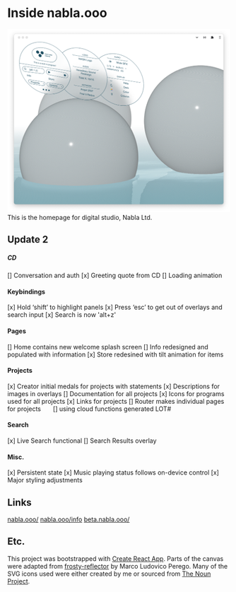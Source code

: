 # Inside nabla.ooo

![nabla.ooo](./public/images/lightNabla.png)
This is the homepage for digital studio, Nabla Ltd.

## Update 2

##### CD

[] Conversation and auth
[x] Greeting quote from CD
[] Loading animation

#### Keybindings

[x] Hold ‘shift’ to highlight panels
[x] Press ‘esc’ to get out of overlays and search input
[x] Search is now 'alt+z'

#### Pages

[] Home contains new welcome splash screen
[] Info redesigned and populated with information
[x] Store redesined with tilt animation for items

#### Projects

[x] Creator initial medals for projects with statements
[x] Descriptions for images in overlays
[] Documentation for all projects
[x] Icons for programs used for all projects
[x] Links for projects
[] Router makes individual pages for projects
&nbsp;&nbsp;&nbsp;&nbsp;&nbsp;&nbsp;[] using cloud functions generated LOT#

#### Search

[x] Live Search functional
[] Search Results overlay

#### Misc.

[x] Persistent state
[x] Music playing status follows on-device control
[x] Major styling adjustments

## Links

[nabla.ooo/](https://nabla.ooo/)
[nabla.ooo/info](https://nabla.ooo/info)
[beta.nabla.ooo/](https://beta.nabla.ooo/)

## Etc.

This project was bootstrapped with [Create React App](https://github.com/facebook/create-react-app).
Parts of the canvas were adapted from [frosty-reflector](https://codesandbox.io/s/23xxw) by Marco Ludovico Perego.
Many of the SVG icons used were either created by me or sourced from [The Noun Project](https://thenounproject.com/).

